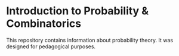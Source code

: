 # Introduction to Probability & Combinatorics

This repository contains information about probability theory. It was designed for pedagogical purposes.
